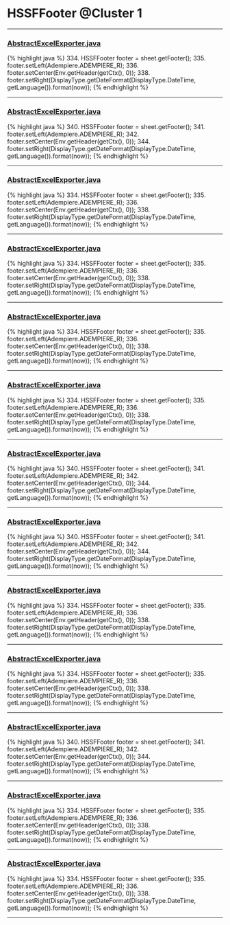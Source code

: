 # HSSFFooter @Cluster 1

***

### [AbstractExcelExporter.java](https://searchcode.com/codesearch/view/102528302/)
{% highlight java %}
334. HSSFFooter footer = sheet.getFooter();
335. footer.setLeft(Adempiere.ADEMPIERE_R);
336. footer.setCenter(Env.getHeader(getCtx(), 0));
338. footer.setRight(DisplayType.getDateFormat(DisplayType.DateTime, getLanguage()).format(now));
{% endhighlight %}

***

### [AbstractExcelExporter.java](https://searchcode.com/codesearch/view/62551719/)
{% highlight java %}
340. HSSFFooter footer = sheet.getFooter();
341. footer.setLeft(Adempiere.ADEMPIERE_R);
342. footer.setCenter(Env.getHeader(getCtx(), 0));
344. footer.setRight(DisplayType.getDateFormat(DisplayType.DateTime, getLanguage()).format(now));
{% endhighlight %}

***

### [AbstractExcelExporter.java](https://searchcode.com/codesearch/view/63385794/)
{% highlight java %}
334. HSSFFooter footer = sheet.getFooter();
335. footer.setLeft(Adempiere.ADEMPIERE_R);
336. footer.setCenter(Env.getHeader(getCtx(), 0));
338. footer.setRight(DisplayType.getDateFormat(DisplayType.DateTime, getLanguage()).format(now));
{% endhighlight %}

***

### [AbstractExcelExporter.java](https://searchcode.com/codesearch/view/63585397/)
{% highlight java %}
334. HSSFFooter footer = sheet.getFooter();
335. footer.setLeft(Adempiere.ADEMPIERE_R);
336. footer.setCenter(Env.getHeader(getCtx(), 0));
338. footer.setRight(DisplayType.getDateFormat(DisplayType.DateTime, getLanguage()).format(now));
{% endhighlight %}

***

### [AbstractExcelExporter.java](https://searchcode.com/codesearch/view/63687137/)
{% highlight java %}
334. HSSFFooter footer = sheet.getFooter();
335. footer.setLeft(Adempiere.ADEMPIERE_R);
336. footer.setCenter(Env.getHeader(getCtx(), 0));
338. footer.setRight(DisplayType.getDateFormat(DisplayType.DateTime, getLanguage()).format(now));
{% endhighlight %}

***

### [AbstractExcelExporter.java](https://searchcode.com/codesearch/view/8373941/)
{% highlight java %}
334. HSSFFooter footer = sheet.getFooter();
335. footer.setLeft(Adempiere.ADEMPIERE_R);
336. footer.setCenter(Env.getHeader(getCtx(), 0));
338. footer.setRight(DisplayType.getDateFormat(DisplayType.DateTime, getLanguage()).format(now));
{% endhighlight %}

***

### [AbstractExcelExporter.java](https://searchcode.com/codesearch/view/125664761/)
{% highlight java %}
340. HSSFFooter footer = sheet.getFooter();
341. footer.setLeft(Adempiere.ADEMPIERE_R);
342. footer.setCenter(Env.getHeader(getCtx(), 0));
344. footer.setRight(DisplayType.getDateFormat(DisplayType.DateTime, getLanguage()).format(now));
{% endhighlight %}

***

### [AbstractExcelExporter.java](https://searchcode.com/codesearch/view/126228263/)
{% highlight java %}
340. HSSFFooter footer = sheet.getFooter();
341. footer.setLeft(Adempiere.ADEMPIERE_R);
342. footer.setCenter(Env.getHeader(getCtx(), 0));
344. footer.setRight(DisplayType.getDateFormat(DisplayType.DateTime, getLanguage()).format(now));
{% endhighlight %}

***

### [AbstractExcelExporter.java](https://searchcode.com/codesearch/view/127474998/)
{% highlight java %}
334. HSSFFooter footer = sheet.getFooter();
335. footer.setLeft(Adempiere.ADEMPIERE_R);
336. footer.setCenter(Env.getHeader(getCtx(), 0));
338. footer.setRight(DisplayType.getDateFormat(DisplayType.DateTime, getLanguage()).format(now));
{% endhighlight %}

***

### [AbstractExcelExporter.java](https://searchcode.com/codesearch/view/127623755/)
{% highlight java %}
334. HSSFFooter footer = sheet.getFooter();
335. footer.setLeft(Adempiere.ADEMPIERE_R);
336. footer.setCenter(Env.getHeader(getCtx(), 0));
338. footer.setRight(DisplayType.getDateFormat(DisplayType.DateTime, getLanguage()).format(now));
{% endhighlight %}

***

### [AbstractExcelExporter.java](https://searchcode.com/codesearch/view/128658872/)
{% highlight java %}
340. HSSFFooter footer = sheet.getFooter();
341. footer.setLeft(Adempiere.ADEMPIERE_R);
342. footer.setCenter(Env.getHeader(getCtx(), 0));
344. footer.setRight(DisplayType.getDateFormat(DisplayType.DateTime, getLanguage()).format(now));
{% endhighlight %}

***

### [AbstractExcelExporter.java](https://searchcode.com/codesearch/view/129711141/)
{% highlight java %}
334. HSSFFooter footer = sheet.getFooter();
335. footer.setLeft(Adempiere.ADEMPIERE_R);
336. footer.setCenter(Env.getHeader(getCtx(), 0));
338. footer.setRight(DisplayType.getDateFormat(DisplayType.DateTime, getLanguage()).format(now));
{% endhighlight %}

***

### [AbstractExcelExporter.java](https://searchcode.com/codesearch/view/130483760/)
{% highlight java %}
334. HSSFFooter footer = sheet.getFooter();
335. footer.setLeft(Adempiere.ADEMPIERE_R);
336. footer.setCenter(Env.getHeader(getCtx(), 0));
338. footer.setRight(DisplayType.getDateFormat(DisplayType.DateTime, getLanguage()).format(now));
{% endhighlight %}

***

